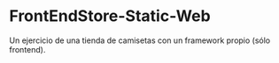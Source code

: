 # FrontEndStore-Static-Web
Un ejercicio de una tienda de camisetas con un framework propio (sólo frontend).
